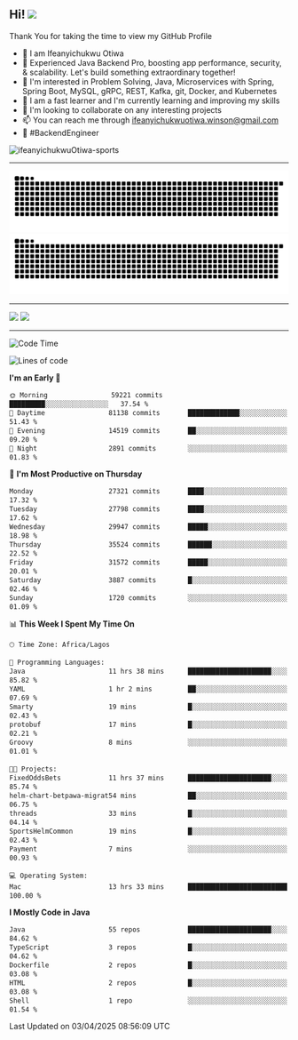 <!-- BLOG-POST-LIST:START --><!-- BLOG-POST-LIST:END -->

## Hi! <img src="https://media.giphy.com/media/hvRJCLFzcasrR4ia7z/giphy.gif" width="4%"> 

Thank You for taking the time to view my GitHub Profile

- 👋 I am Ifeanyichukwu Otiwa
- 🚀 Experienced Java Backend Pro, boosting app performance, security, & scalability. Let's build something extraordinary together!
- 👀 I'm interested in Problem Solving, Java, Microservices with Spring, Spring Boot, MySQL, gRPC, REST, Kafka, git, Docker, and Kubernetes
- 🌱 I am a fast learner and I'm currently learning and improving my skills
- 💞️ I'm looking to collaborate on any interesting projects
- 📫 You can reach me through ifeanyichukwuotiwa.winson@gmail.com
- 🚀 #BackendEngineer

<p align="left" marginTop="10px"> <img src="https://komarev.com/ghpvc/?username=ifeanyichukwuOtiwa-sports&label=Profile%20views&color=0e75b6&style=for-the-badge" alt="ifeanyichukwuOtiwa-sports" /> </p>

***

<!--🐍📈SNAKEGRAPH / 🌐WEBSITE: https://github.com/Platane/snk -->
![github contribution grid snake animation](https://raw.githubusercontent.com/ifeanyichukwuOtiwa-sports/ifeanyichukwuOtiwa-sports/output/github-contribution-grid-snake-dark.svg#gh-dark-mode-only)![github contribution grid snake animation](https://raw.githubusercontent.com/ifeanyichukwuOtiwa-sports/ifeanyichukwuOtiwa-sports/output/github-contribution-grid-snake.svg#gh-light-mode-only)

***

<p float="left">
  <img float="left" src="https://github-readme-stats.vercel.app/api?username=ifeanyichukwuOtiwa-sports&count_private=true&include_all_commits=true&theme=react&show_icons=true" />
  <img float="right" src="https://github-readme-stats.vercel.app/api/top-langs/?username=ifeanyichukwuOtiwa-sports&layout=compact&show_icons=true&theme=react" /> 
</p>

***



<!--START_SECTION:waka-->
![Code Time](http://img.shields.io/badge/Code%20Time-3%2C588%20hrs%2040%20mins-blue)

![Lines of code](https://img.shields.io/badge/From%20Hello%20World%20I%27ve%20Written-44.4%20million%20lines%20of%20code-blue)

**I'm an Early 🐤** 

```text
🌞 Morning                59221 commits       █████████░░░░░░░░░░░░░░░░   37.54 % 
🌆 Daytime                81138 commits       █████████████░░░░░░░░░░░░   51.43 % 
🌃 Evening                14519 commits       ██░░░░░░░░░░░░░░░░░░░░░░░   09.20 % 
🌙 Night                  2891 commits        ░░░░░░░░░░░░░░░░░░░░░░░░░   01.83 % 
```
📅 **I'm Most Productive on Thursday** 

```text
Monday                   27321 commits       ████░░░░░░░░░░░░░░░░░░░░░   17.32 % 
Tuesday                  27798 commits       ████░░░░░░░░░░░░░░░░░░░░░   17.62 % 
Wednesday                29947 commits       █████░░░░░░░░░░░░░░░░░░░░   18.98 % 
Thursday                 35524 commits       ██████░░░░░░░░░░░░░░░░░░░   22.52 % 
Friday                   31572 commits       █████░░░░░░░░░░░░░░░░░░░░   20.01 % 
Saturday                 3887 commits        █░░░░░░░░░░░░░░░░░░░░░░░░   02.46 % 
Sunday                   1720 commits        ░░░░░░░░░░░░░░░░░░░░░░░░░   01.09 % 
```


📊 **This Week I Spent My Time On** 

```text
🕑︎ Time Zone: Africa/Lagos

💬 Programming Languages: 
Java                     11 hrs 38 mins      █████████████████████░░░░   85.82 % 
YAML                     1 hr 2 mins         ██░░░░░░░░░░░░░░░░░░░░░░░   07.69 % 
Smarty                   19 mins             █░░░░░░░░░░░░░░░░░░░░░░░░   02.43 % 
protobuf                 17 mins             █░░░░░░░░░░░░░░░░░░░░░░░░   02.21 % 
Groovy                   8 mins              ░░░░░░░░░░░░░░░░░░░░░░░░░   01.01 % 

🐱‍💻 Projects: 
FixedOddsBets            11 hrs 37 mins      █████████████████████░░░░   85.74 % 
helm-chart-betpawa-migrat54 mins             ██░░░░░░░░░░░░░░░░░░░░░░░   06.75 % 
threads                  33 mins             █░░░░░░░░░░░░░░░░░░░░░░░░   04.14 % 
SportsHelmCommon         19 mins             █░░░░░░░░░░░░░░░░░░░░░░░░   02.43 % 
Payment                  7 mins              ░░░░░░░░░░░░░░░░░░░░░░░░░   00.93 % 

💻 Operating System: 
Mac                      13 hrs 33 mins      █████████████████████████   100.00 % 
```

**I Mostly Code in Java** 

```text
Java                     55 repos            █████████████████████░░░░   84.62 % 
TypeScript               3 repos             █░░░░░░░░░░░░░░░░░░░░░░░░   04.62 % 
Dockerfile               2 repos             █░░░░░░░░░░░░░░░░░░░░░░░░   03.08 % 
HTML                     2 repos             █░░░░░░░░░░░░░░░░░░░░░░░░   03.08 % 
Shell                    1 repo              ░░░░░░░░░░░░░░░░░░░░░░░░░   01.54 % 
```




 Last Updated on 03/04/2025 08:56:09 UTC
<!--END_SECTION:waka-->

<!--
<p align="center">
![trophy](https://github-profile-trophy.vercel.app/?username=ifeanyichukwuOtiwa-sports&theme=onedark) (https://github.com/ryo-ma/github-profile-trophy)
</p>
-->

<!---
ifeanyi-otiwa/ifeanyi-otiwa is a ✨ special ✨ repository because its `README.md` (this file) appears on your GitHub profile.
You can click the Preview link to take a look at your changes.
--->
